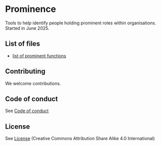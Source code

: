 # Prominence
Tools to help identify people holding prominent roles within organisations.
Started in June 2025.

## List of files
* [list of prominent functions](first-sector-data-sets/prominence/list_of_prominent_functions.yaml)


## Contributing

We welcome contributions.

## Code of conduct
See [Code of conduct](CODE_OF_CONDUCT.md)

## License
See [License](LICENSE.md) (Creative Commons Attribution Share Alike 4.0 International)
